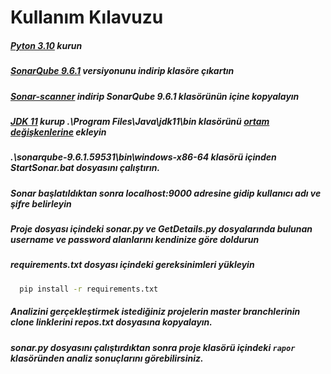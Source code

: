 # Kullanım Kılavuzu
##### [Pyton 3.10](https://www.python.org/downloads/) kurun
##### [SonarQube 9.6.1](https://www.sonarqube.org/downloads/) versiyonunu indirip klasöre çıkartın
##### [Sonar-scanner](https://docs.sonarqube.org/latest/analysis/scan/sonarscanner/) indirip SonarQube 9.6.1 klasörünün içine kopyalayın
##### [JDK 11](https://www.oracle.com/tr/java/technologies/javase/jdk11-archive-downloads.html) kurup .\Program Files\Java\jdk11\bin klasörünü [ortam değişkenlerine](https://www.youtube.com/watch?v=z0nVc4lD9QI) ekleyin
##### .\sonarqube-9.6.1.59531\bin\windows-x86-64 klasörü içinden StartSonar.bat dosyasını çalıştırın.
##### Sonar başlatıldıktan sonra localhost:9000 adresine gidip kullanıcı adı ve şifre belirleyin
##### Proje dosyası içindeki sonar.py ve GetDetails.py dosyalarında bulunan username ve password alanlarını kendinize göre doldurun
##### requirements.txt dosyası içindeki gereksinimleri yükleyin
```bash
  pip install -r requirements.txt
``` 
##### Analizini gerçekleştirmek istediğiniz projelerin master branchlerinin clone linklerini repos.txt dosyasına kopyalayın.
##### sonar.py dosyasını çalıştırdıktan sonra proje klasörü içindeki `rapor` klasöründen analiz sonuçlarını görebilirsiniz.
